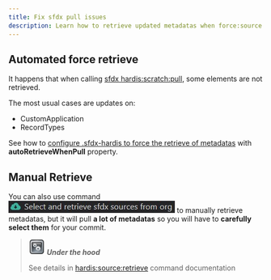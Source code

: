 ```yaml
---
title: Fix sfdx pull issues
description: Learn how to retrieve updated metadatas when force:source:pull forgets some elements
---
```

<!-- markdownlint-disable MD013 -->

## Automated force retrieve

It happens that when calling [sfdx hardis:scratch:pull](https://hardisgroupcom.github.io/sfdx-hardis/hardis/scratch/pull/), some elements are not retrieved.

The most usual cases are updates on:

- CustomApplication
- RecordTypes

See how to [configure .sfdx-hardis to force the retrieve of metadatas]() with **autoRetrieveWhenPull** property.

## Manual Retrieve

You can also use command ![](assets/images/btn-select-retrieve.jpg) to manually retrieve metadatas, but it will pull **a lot of metadatas** so you will have to **carefully select them** for your commit.

> ![Under the hood](assets/images/engine.png) **_Under the hood_**
>
> See details in [hardis:source:retrieve](https://hardisgroupcom.github.io/sfdx-hardis/hardis/source/retrieve/) command documentation
